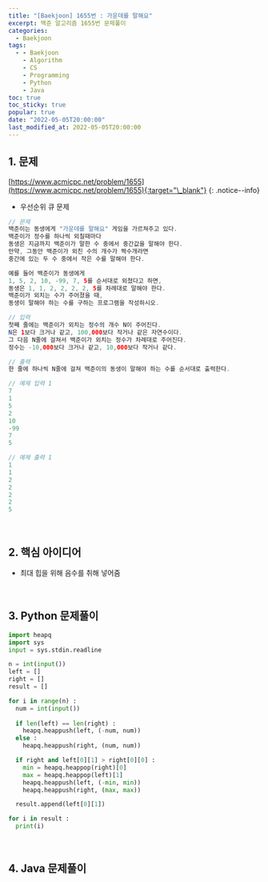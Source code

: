 ```yaml
---
title: "[Baekjoon] 1655번 : 가운데를 말해요"
excerpt: 백준 알고리즘 1655번 문제풀이
categories:
  - Baekjoon
tags:
  - - Baekjoon
    - Algorithm
    - CS
    - Programming
    - Python
    - Java
toc: true
toc_sticky: true
popular: true
date: "2022-05-05T20:00:00"
last_modified_at: 2022-05-05T20:00:00
---
```


## 1. 문제

[https://www.acmicpc.net/problem/1655](https://www.acmicpc.net/problem/1655){:target="\_blank"}
{: .notice--info}

- 우선순위 큐 문제

```java
// 문제
백준이는 동생에게 "가운데를 말해요" 게임을 가르쳐주고 있다. 
백준이가 정수를 하나씩 외칠때마다 
동생은 지금까지 백준이가 말한 수 중에서 중간값을 말해야 한다. 
만약, 그동안 백준이가 외친 수의 개수가 짝수개라면 
중간에 있는 두 수 중에서 작은 수를 말해야 한다.

예를 들어 백준이가 동생에게 
1, 5, 2, 10, -99, 7, 5를 순서대로 외쳤다고 하면, 
동생은 1, 1, 2, 2, 2, 2, 5를 차례대로 말해야 한다. 
백준이가 외치는 수가 주어졌을 때, 
동생이 말해야 하는 수를 구하는 프로그램을 작성하시오.

// 입력
첫째 줄에는 백준이가 외치는 정수의 개수 N이 주어진다. 
N은 1보다 크거나 같고, 100,000보다 작거나 같은 자연수이다. 
그 다음 N줄에 걸쳐서 백준이가 외치는 정수가 차례대로 주어진다. 
정수는 -10,000보다 크거나 같고, 10,000보다 작거나 같다.

// 출력
한 줄에 하나씩 N줄에 걸쳐 백준이의 동생이 말해야 하는 수를 순서대로 출력한다.

// 예제 입력 1 
7
1
5
2
10
-99
7
5

// 예제 출력 1 
1
1
2
2
2
2
5
```

<br>

## 2. 핵심 아이디어

- 최대 힙을 위해 음수를 취해 넣어줌

<br>

## 3. Python 문제풀이

```python
import heapq
import sys
input = sys.stdin.readline

n = int(input())
left = []
right = []
result = []

for i in range(n) :
  num = int(input())
  
  if len(left) == len(right) :
    heapq.heappush(left, (-num, num))
  else :
    heapq.heappush(right, (num, num))

  if right and left[0][1] > right[0][0] :
    min = heapq.heappop(right)[0]
    max = heapq.heappop(left)[1]
    heapq.heappush(left, (-min, min))
    heapq.heappush(right, (max, max))

  result.append(left[0][1])

for i in result :
  print(i)
```

<br>

## 4. Java 문제풀이

```java

```
